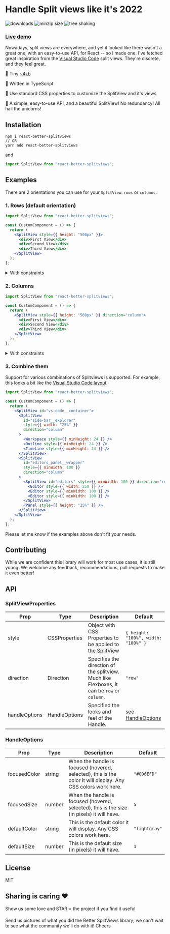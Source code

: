 # Handle Split views like it's 2022

![downloads](https://img.shields.io/npm/dm/react-better-splitviews?style=flat-square) ![minzip size](https://badgen.net/bundlephobia/minzip/react-better-splitviews?style=flat-square) ![tree shaking](https://badgen.net/bundlephobia/tree-shaking/react-better-splitviews?style=flat-square)

### [Live demo](http://1amchris.github.io/react-better-splitviews/)

Nowadays, split views are everywhere, and yet it looked like there wasn't a great one, with an easy-to-use API, for React -- so I made one. I've fetched great inspiration from the [Visual Studio Code](https://code.visualstudio.com) split views. They're discrete, and they feel great.

🐥 Tiny <a href="https://bundlephobia.com/result?p=react-better-splitviews" target="__blank">~4kb</a>

🐼 Written in TypeScript

🦁 Use standard CSS properties to customize the SplitView and it's views

🦄 A simple, easy-to-use API, and a beautiful SplitView! No redundancy! All hail the unicorns!

## Installation

```ssh
npm i react-better-splitviews
// OR
yarn add react-better-splitviews
```

and

```jsx
import SplitView from "react-better-splitviews";
```

## Examples

There are 2 orientations you can use for your `SplitView`: `rows` or `columns`.

### 1. Rows (default orientation)

```jsx
import SplitView from "react-better-splitviews";

const CustomComponent = () => {
  return (
    <SplitView style={{ height: "500px" }}>
      <div>First View</div>
      <div>Second View</div>
      <div>Third View</div>
    </SplitView>
  );
};
```

<details><summary>With constraints</summary>

```jsx
import SplitView from "react-better-splitviews";

const CustomComponent = () => {
  return (
    <SplitView style={{ height: "500px" }}>
      {/* Width will start at 10 pixels */}
      <div style={{ width: "10px" }}>First View</div>

      {/*
        Width will start at 50% of the SplitView's 
        It can't be shrunk under 110 pixels
      */}
      <div style={{ width: "50%", minWidth: 110 }}>Second View</div>

      {/* 
        Width will take all remaining space 
        It can't be shrunk under 100 pixels
        It can't be stretched above 300 pixels
      */}
      <div style={{ minWidth: 100, maxWidth: 300 }}>Third View</div>
    </SplitView>
  );
};
```

</details>

### 2. Columns

```jsx
import SplitView from "react-better-splitviews";

const CustomComponent = () => {
  return (
    <SplitView style={{ height: "500px" }} direction="column">
      <div>First View</div>
      <div>Second View</div>
      <div>Third View</div>
    </SplitView>
  );
};
```

<details><summary>With constraints</summary>

```jsx
import SplitView from "react-better-splitviews";

const CustomComponent = () => {
  return (
    <SplitView style={{ height: "500px" }} direction="column">
      {/* Height will start at 10 pixels */}
      <div style={{ height: "10px" }}>First View</div>

      {/*
        Height will start at 50% of the SplitView's 
        It can't be shrunk under 110 pixels
      */}
      <div style={{ height: "50%", minHeight: 110 }}>Second View</div>

      {/* 
        Height will take all remaining space 
        It can't be shrunk under 100 pixels
        It can't be stretched above 300 pixels
      */}
      <div style={{ minHeight: 100, maxHeight: 300 }}>Third View</div>
    </SplitView>
  );
};
```

</details>

### 3. Combine them

Support for various combinations of Splitviews is supported. For example, this looks a bit like the [Visual Studio Code layout](https://code.visualstudio.com/api/ux-guidelines/overview).

```jsx
import SplitView from "react-better-splitviews";

const CustomComponent = () => {
  return (
    <SplitView id="vs-code__container">
      <SplitView
        id="side-bar__explorer"
        style={{ width: "25%" }}
        direction="column"
      >
        <Workspace style={{ minHeight: 24 }} />
        <Outline style={{ minHeight: 24 }} />
        <TimeLine style={{ minHeight: 24 }} />
      </SplitView>
      <SplitView
        id="editors_panel__wrapper"
        style={{ minWidth: 100 }}
        direction="column"
      >
        <SplitView id="editors" style={{ minWidth: 100 }} direction="row">
          <Editor style={{ width: 250 }} />
          <Editor style={{ minWidth: 100 }} />
          <Editor style={{ minWidth: 100 }} />
        </SplitView>
        <Panel style={{ height: "25%" }} />
      </SplitView>
    </SplitView>
  );
};
```

Please let me know if the examples above don't fit your needs.

## Contributing

While we are confident this library will work for most use cases, it is still young. We welcome any feedback, recommendations, pull requests to make it even better!

## API

### SplitViewProperties

| Prop          | Type          | Description                                                                                 | Default                             |
| ------------- | ------------- | ------------------------------------------------------------------------------------------- | ----------------------------------- |
| style         | CSSProperties | Object with CSS Properties to be applied to the SplitView                                   | `{ height: "100%", width: "100%" }` |
| direction     | Direction     | Specifies the direction of the splitview. Much like Flexboxes, it can be `row` or `column`. | `"row"`                             |
| handleOptions | HandleOptions | Specified the looks and feel of the Handle.                                                 | [see HandleOptions](#HandleOptions) |

### HandleOptions

| Prop         | Type   | Description                                                                                                  | Default       |
| ------------ | ------ | ------------------------------------------------------------------------------------------------------------ | ------------- |
| focusedColor | string | When the handle is focused (hovered, selected), this is the color it will display. Any CSS colors work here. | `"#0D6EFD"`   |
| focusedSize  | number | When the handle is focused (hovered, selected), this is the size (in pixels) it will have.                   | `5`           |
| defaultColor | string | This is the default color it will display. Any CSS colors work here.                                         | `"lightgray"` |
| defaultSize  | number | This is the default size (in pixels) it will have.                                                           | `1`           |

## License

MIT

## Sharing is caring ❤️

Show us some love and STAR ⭐ the project if you find it useful

Send us pictures of what you did the Better SplitViews library; we can't wait to see what the community we'll do with it! Cheers
